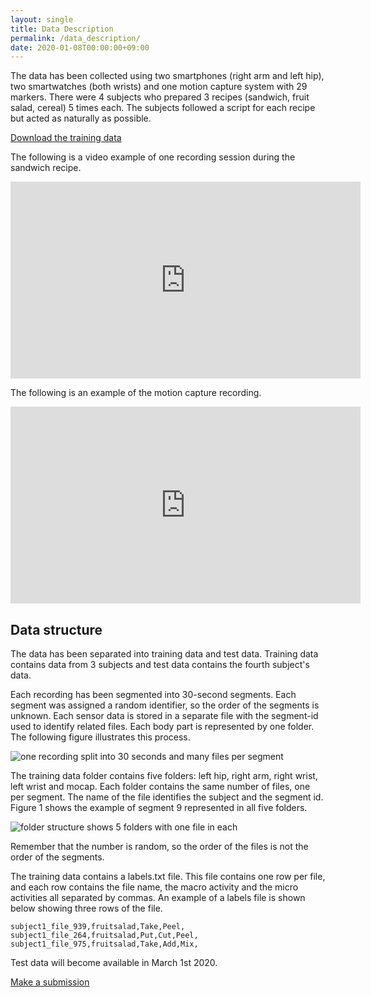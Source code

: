 ```yaml
---
layout: single
title: Data Description
permalink: /data_description/
date: 2020-01-08T00:00:00+09:00
---
```

The data has been collected using two smartphones (right arm and left hip), two smartwatches (both wrists) and one motion capture system with 29 markers. There were 4 subjects who prepared 3 recipes (sandwich, fruit salad, cereal) 5 times each. The subjects followed a script for each recipe but acted as naturally as possible.

[Download the training data](https://drive.google.com/open?id=1qesNRRpV-xbRzhdnPhcPY8MtZ-2wKUxe)

The following is a video example of one recording session during the sandwich recipe.
<iframe width="560" height="315" src="https://www.youtube-nocookie.com/embed/CuL029l5Vpg" frameborder="0" allow="accelerometer; autoplay; encrypted-media; gyroscope; picture-in-picture" allowfullscreen></iframe>

The following is an example of the motion capture recording.
<iframe width="560" height="315" src="https://www.youtube-nocookie.com/embed/9h4AwslZQ_o" frameborder="0" allow="accelerometer; autoplay; encrypted-media; gyroscope; picture-in-picture" allowfullscreen></iframe>

## Data structure
The data has been separated into training data and test data. Training data contains data from 3 subjects and test data contains the fourth subject's data.

Each recording has been segmented into 30-second segments. Each segment was assigned a random identifier, so the order of the segments is unknown. Each sensor data is stored in a separate file with the segment-id used to identify related files. Each body part is represented by one folder. The following figure illustrates this process.

![one recording split into 30 seconds and many files per segment](/cook2020/assets/images/data_structure.png)


The training data folder contains five folders: left hip, right arm, right wrist, left wrist and mocap. Each folder contains the same number of files, one per segment. The name of the file identifies the subject and the segment id. Figure 1 shows the example of segment 9 represented in all five folders.

![folder structure shows 5 folders with one file in each](/cook2020/assets/images/folder_structure.png)

Remember that the number is random, so the order of the files is not the order of the segments.

The training data contains a labels.txt file. This file contains one row per file, and each row contains the file name, the macro activity and the micro activities all separated by commas. An example of a labels file is shown below showing three rows of the file. 
```
subject1_file_939,fruitsalad,Take,Peel,
subject1_file_264,fruitsalad,Put,Cut,Peel,
subject1_file_975,fruitsalad,Take,Add,Mix,
```

Test data will become available in March 1st 2020.

[Make a submission](/cook2020/submit/)
